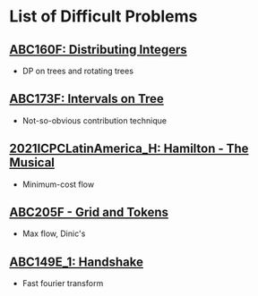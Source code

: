 # List of Difficult Problems
## [ABC160F: Distributing Integers](https://atcoder.jp/contests/abc160/tasks/abc160_f)
- DP on trees and rotating trees
## [ABC173F: Intervals on Tree](https://atcoder.jp/contests/abc173/tasks/abc173_f)
- Not-so-obvious contribution technique
## [2021ICPCLatinAmerica_H: Hamilton - The Musical](https://codeforces.com/gym/103640/problem/H)
- Minimum-cost flow
## [ABC205F - Grid and Tokens](https://atcoder.jp/contests/abc205/tasks/abc205_f)
- Max flow, Dinic's
## [ABC149E_1: Handshake](https://atcoder.jp/contests/abc149/tasks/abc149_e)
- Fast fourier transform